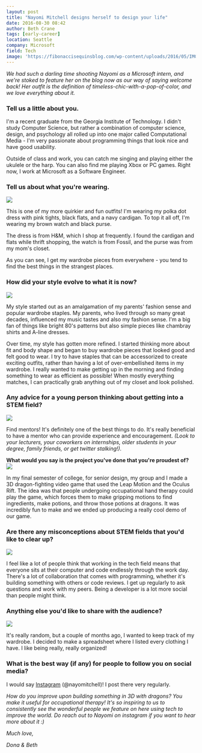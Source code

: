 ```yaml
---
layout: post
title: "Nayomi Mitchell designs herself to design your life"
date: 2016-08-30 08:42
author: Beth Crane
tags: [early-career]
location: Seattle
company: Microsoft
field: Tech
image: 'https://fibonaccisequinsblog.com/wp-content/uploads/2016/05/IMG_5549.jpg'
---
```


*We had such a darling time shooting Nayomi as a Microsoft intern, and we're stoked to feature her on the blog now as our way of saying welcome back! Her outfit is the definition of timeless-chic-with-a-pop-of-color, and we love everything about it.*

### Tell us a little about you.

I'm a recent graduate from the Georgia Institute of Technology. I didn't study Computer Science, but rather a combination of computer science, design, and psychology all rolled up into one major called Computational Media - I'm very passionate about programming things that look nice and have good usability.

Outside of class and work, you can catch me singing and playing either the ukulele or the harp. You can also find me playing Xbox or PC games. Right now, I work at Microsoft as a Software Engineer.

### Tell us about what you're wearing.

[![](https://fibonaccisequinsblog.com/wp-content/uploads/2016/05/IMG_5615-1024x683.jpg)](https://fibonaccisequinsblog.com/wp-content/uploads/2016/05/IMG_5615.jpg)

This is one of my more quirkier and fun outfits! I'm wearing my polka dot dress with pink tights, black flats, and a navy cardigan. To top it all off, I'm wearing my brown watch and black purse.

The dress is from H&M, which I shop at frequently. I found the cardigan and flats while thrift shopping, the watch is from Fossil, and the purse was from my mom's closet.

As you can see, I get my wardrobe pieces from everywhere - you tend to find the best things in the strangest places.

### How did your style evolve to what it is now?

[![](https://fibonaccisequinsblog.com/wp-content/uploads/2016/05/IMG_5686-683x1024.jpg)](https://fibonaccisequinsblog.com/wp-content/uploads/2016/05/IMG_5686.jpg)

My style started out as an amalgamation of my parents' fashion sense and popular wardrobe staples. My parents, who lived through so many great decades, influenced my music tastes and also my fashion sense. I'm a big fan of things like bright 80's patterns but also simple pieces like chambray shirts and A-line dresses.

Over time, my style has gotten more refined. I started thinking more about fit and body shape and began to buy wardrobe pieces that looked good and felt good to wear. I try to have staples that can be accessorized to create exciting outfits, rather than having a lot of over-embellished items in my wardrobe. I really wanted to make getting up in the morning and finding something to wear as efficient as possible! When mostly everything matches, I can practically grab anything out of my closet and look polished.

### Any advice for a young person thinking about getting into a STEM field?

[![](https://fibonaccisequinsblog.com/wp-content/uploads/2016/05/IMG_5650-1024x683.jpg)](https://fibonaccisequinsblog.com/wp-content/uploads/2016/05/IMG_5650-1024x683.jpg)

Find mentors! It's definitely one of the best things to do. It's really beneficial to have a mentor who can provide experience and encouragement. *(Look to your lecturers, your coworkers on internships, older students in your degree, family friends, or get twitter stalking!).*

**What would you say is the project you've done that you're proudest of?[ ](https://fibonaccisequinsblog.com/wp-content/uploads/2016/05/IMG_5650.jpg)[![](https://fibonaccisequinsblog.com/wp-content/uploads/2016/05/IMG_5699-683x1024.jpg)](https://fibonaccisequinsblog.com/wp-content/uploads/2016/05/IMG_5699.jpg)**

In my final semester of college, for senior design, my group and I made a 3D dragon-fighting video game that used the Leap Motion and the Oculus Rift. The idea was that people undergoing occupational hand therapy could play the game, which forces them to make gripping motions to find ingredients, make potions, and throw those potions at dragons. It was incredibly fun to make and we ended up producing a really cool demo of our game.

### Are there any misconceptions about STEM fields that you'd like to clear up?

[![](https://fibonaccisequinsblog.com/wp-content/uploads/2016/08/IMG_5638-683x1024.jpg)](https://fibonaccisequinsblog.com/wp-content/uploads/2016/08/IMG_5638.jpg)

I feel like a lot of people think that working in the tech field means that everyone sits at their computer and code endlessly through the work day. There's a lot of collaboration that comes with programming, whether it's building something with others or code reviews. I get up regularly to ask questions and work with my peers. Being a developer is a lot more social than people might think.

### Anything else you'd like to share with the audience?

[![](https://fibonaccisequinsblog.com/wp-content/uploads/2016/08/IMG_5619-1024x683.jpg)](https://fibonaccisequinsblog.com/wp-content/uploads/2016/08/IMG_5619.jpg)

It's really random, but a couple of months ago, I wanted to keep track of my wardrobe. I decided to make a spreadsheet where I listed every clothing I have. I like being really, really organized!

### What is the best way (if any) for people to follow you on social media?

I would say [Instagram](https://www.instagram.com/nayomitchell/) (@nayomitchell)! I post there very regularly.

*How do you improve upon building something in 3D with dragons? You make it useful for occupational therapy! It's so inspiring to us to consistently see the wonderful people we feature on here using tech to improve the world. Do reach out to Nayomi on instagram if you want to hear more about it :)*

*Much love,*

*Dona & Beth*
